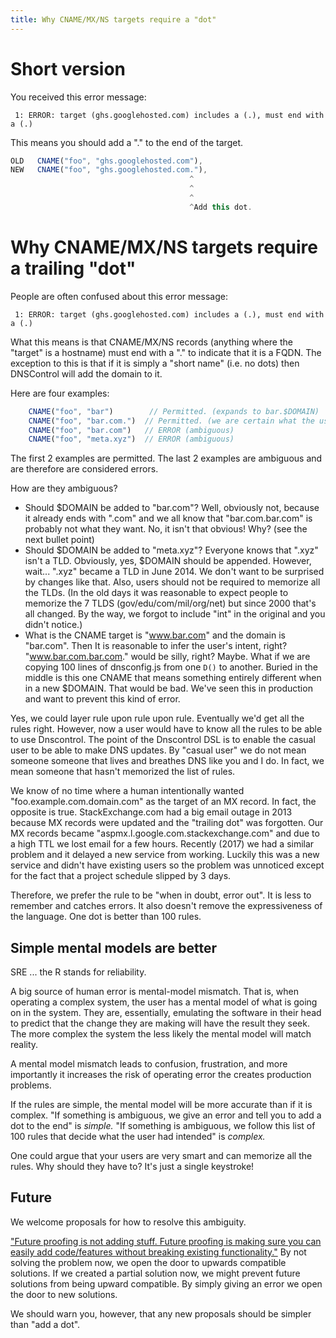 ```yaml
---
title: Why CNAME/MX/NS targets require a "dot"
---
```


# Short version

You received this error message:

```text
 1: ERROR: target (ghs.googlehosted.com) includes a (.), must end with a (.)
```

This means you should add a "." to the end of the target.

```js
OLD   CNAME("foo", "ghs.googlehosted.com"),
NEW   CNAME("foo", "ghs.googlehosted.com."),
                                        ^
                                        ^
                                        ^
                                        ^Add this dot.
```


# Why CNAME/MX/NS targets require a trailing "dot"

People are often confused about this error message:

```text
 1: ERROR: target (ghs.googlehosted.com) includes a (.), must end with a (.)
```

What this means is that CNAME/MX/NS records (anything where
the "target" is a hostname) must end with a "." to indicate
that it is a FQDN.  The exception to this is that if it is
simply a "short name" (i.e. no dots) then DNSControl will
add the domain to it.

Here are four examples:

```js
    CNAME("foo", "bar")        // Permitted. (expands to bar.$DOMAIN)
    CNAME("foo", "bar.com.")  // Permitted. (we are certain what the user wants)
    CNAME("foo", "bar.com")   // ERROR (ambiguous)
    CNAME("foo", "meta.xyz")  // ERROR (ambiguous)
```

The first 2 examples are permitted.  The last 2 examples are
ambiguous and are therefore are considered errors.

How are they ambiguous?

  * Should $DOMAIN be added to "bar.com"?  Well, obviously not, because it already ends with ".com" and we all know that "bar.com.bar.com" is probably not what they want. No, it isn't that obvious!  Why?  (see the next bullet point)
  * Should $DOMAIN be added to "meta.xyz"?  Everyone knows that ".xyz" isn't a TLD. Obviously, yes, $DOMAIN should be appended. However, wait...  ".xyz" became a TLD in June 2014.  We don't want to be surprised by changes like that.  Also, users should not be required to memorize all the TLDs. (In the old days it was reasonable to expect people to memorize the 7 TLDS (gov/edu/com/mil/org/net) but since 2000 that's all changed. By the way, we forgot to include "int" in the original and you didn't notice.)
  * What is the CNAME target is "www.bar.com" and the domain is "bar.com".  Then It is reasonable to infer the user's intent, right?  "www.bar.com.bar.com." would be silly, right?  Maybe. What if we are copying 100 lines of dnsconfig.js from one `D()` to another. Buried in the middle is this one CNAME that means something entirely different when in a new $DOMAIN. That would be bad.  We've seen this in production and want to prevent this kind of error.

Yes, we could layer rule upon rule upon rule.  Eventually we'd get
all the rules right.  However, now a user would have to know all the
rules to be able to use Dnscontrol.  The point of the Dnscontrol DSL
is to enable the casual user to be able to make DNS updates. By
"casual user" we do not mean someone someone that lives and breathes DNS
like you and I do.  In fact, we mean someone that hasn't memorized
the list of rules.

We know of no time where a human intentionally wanted
"foo.example.com.domain.com" as the target of an MX record.
In fact, the opposite is true. StackExchange.com had
a big email outage in 2013 because MX records were updated and the
"trailing dot" was forgotten. Our MX records became
"aspmx.l.google.com.stackexchange.com" and due to a high TTL we
lost email for a few hours.  Recently (2017) we had a similar problem
and it delayed a new service from working. Luckily this was a new
service and didn't have existing users so the problem was unnoticed
except for the fact that a project schedule slipped by 3 days.

Therefore, we prefer the rule to be "when in doubt, error out". It
is less to remember and catches errors. It also doesn't remove
the expressiveness of the language.  One dot is better than 100 rules.


## Simple mental models are better

SRE ... the R stands for reliability.

A big source of human error is mental-model mismatch. That is, when
operating a complex system, the user has a mental model of
what is going on in the system. They are, essentially, emulating
the software in their head to predict that the change they are
making will have the result they seek. The more complex the
system the less likely the mental model will match reality.

A mental model mismatch leads to confusion, frustration, and
more importantly it increases the risk of operating error the creates
production problems.

If the rules are simple, the mental model will be more accurate
than if it is complex.  "If something is ambiguous, we give an error
and tell you to add a dot to the end" is *simple.*  "If something
is ambiguous, we follow this list of 100 rules that decide what
the user had intended" is *complex.*

One could argue that your users are very smart and can memorize
all the rules. Why should they have to?  It's just a single keystroke!


## Future

We welcome proposals for how to resolve this ambiguity.

["Future proofing is not adding stuff. Future proofing is making sure you can easily add code/features without breaking existing functionality."](http://softwareengineering.stackexchange.com/a/79591/116123)
By not solving the problem now, we open the door to upwards compatible
solutions.  If we created a partial solution now, we might prevent
future solutions from being upward compatible. By simply giving an
error we open the door to new solutions.

We should warn you, however, that any new proposals should be
simpler than "add a dot".
